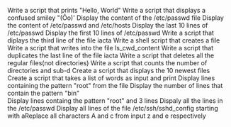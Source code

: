 Write a script that prints "Hello, World"
Write a script that displays a confused smiley "(Ôo)'
Display the content of the  /etc/passwd file
Display the content of /etc/passwd and /etc/hosts
Display the last 10 lines of /etc/passwd
Display the first 10 lines of /etc/passwd
Write a script that diplays the third line of the file iacta
Write a shell script that creates a file
Write a script that writes into the file ls_cwd_content
Write a script that duplicates the last line of the file iacta
Write a script that deletes all the regular files(not directories)
Write a script that counts the number of directories and sub-d
Create a script that displays the 10 newest files
Create a script that takes a list of words as input and print
Display lines containing the pattern "root" from the file
Display the  number of lines that contain the pattern "bin"  
Display lines containg the pattern "root" and 3 lines
Dispaly all the lines in the /etc/passwd
Display all lines of the file /etc/ssh/sshd_config starting with aReplace all characters A and c from input z and e respectively
